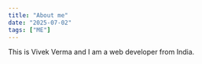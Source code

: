 ```yaml
---
title: "About me"
date: "2025-07-02"
tags: ["ME"]
---
```



This is Vivek Verma and I am a web developer from India.


